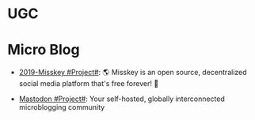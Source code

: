# UGC

# Micro Blog

- [2019-Misskey #Project#](https://github.com/misskey-dev/misskey): 🌎 Misskey is an open source, decentralized social media platform that's free forever! 🚀

- [Mastodon #Project#](https://github.com/mastodon/mastodon): Your self-hosted, globally interconnected microblogging community
